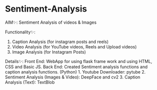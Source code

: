 # Sentiment-Analysis
AIM✨: Sentiment Analysis of videos & Images

Functionality✨:
1. Caption Analysis (for instagram posts and reels)
2. Video Analysis (for YouTube videos, Reels and Upload videos)
3. Image Analysis (for Instagram Posts) 

Details✨:
Front End:
WebApp for using flask frame work and using HTML, CSS and Basic JS.
Back End:
Created Sentiment analysis functions and caption analysis functions. (Python)
    1. Youtube Downloader: pytube
    2. Sentiment Analysis (Images & Video): DeepFace and cv2
    3. Caption Analysis (Text): TextBlob
